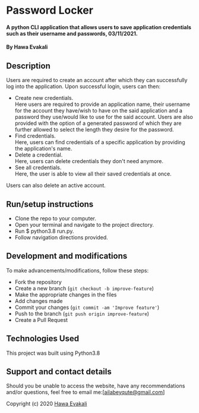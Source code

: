 # Password Locker
#### A python CLI application that allows users to save application credentials such as their username and passwords, 03/11/2021.
#### By Hawa Evakali

## Description
Users are required to create an account after which they can successfully log into the application. Upon successful login, users can then:
- Create new credentials. 
<br/>Here users are required to provide an application name, their username for the account they have/wish to have on the said application and a password they use/would like to use for the said account. Users are also provided with the option of a generated password of which they are further allowed to select the length they desire for the password.
- Find credentials.
<br/>Here, users can find credentials of a specific application by providing the application's name.
- Delete a credential.
<br/>Here, users can delete credentials they don't need anymore.
- See all credentials.
<br/>Here, the user is able to view all their saved credentials at once.

Users can also delete an active account.


## Run/setup instructions
- Clone the repo to your computer.
- Open your terminal and navigate to the project directory.
- Run $ python3.8 run.py.
- Follow navigation directions provided.

## Development and modifications

To make advancements/modifications, follow these steps:

- Fork the repository
- Create a new branch (`git checkout -b improve-feature`)
- Make the appropriate changes in the files
- Add changes made
- Commit your changes (`git commit -am 'Improve feature'`)
- Push to the branch (`git push origin improve-feature`)
- Create a Pull Request 

## Technologies Used

This project was built using Python3.8

## Support and contact details

Should you be unable to access the website, have any recommendations and/or questions, feel free to email me:[ailabeyqute@gmail.com]



Copyright (c) 2020 [ Hawa Evakali ](https://github.com/Hawa-Evakali/Password-Locker.git)  
